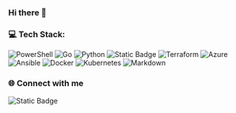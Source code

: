 ### Hi there 👋


### 💻 Tech Stack:
![PowerShell](https://img.shields.io/badge/PowerShell-012456.svg?style=flat&logo=PowerShell&logoColor=White)  ![Go](https://img.shields.io/badge/go-%2300ADD8.svg?style=flat&logo=go&logoColor=white)  ![Python](https://img.shields.io/badge/python-3670A0?style=flat&logo=python&logoColor=ffdd54)  ![Static Badge](https://img.shields.io/badge/AzureDevOps-2596be.svg?style=flat&logo=Azure%20DevOps&logoColor=White)  ![Terraform](https://img.shields.io/badge/terraform-%235835CC.svg?style=flat&logo=terraform&logoColor=white)  ![Azure](https://img.shields.io/badge/azure-%230072C6.svg?style=flat&logo=azure-devops&logoColor=white)  ![Ansible](https://img.shields.io/badge/ansible-%231A1918.svg?style=flat&logo=ansible&logoColor=white)  ![Docker](https://img.shields.io/badge/docker-%230db7ed.svg?style=flat&logo=docker&logoColor=white)  ![Kubernetes](https://img.shields.io/badge/kubernetes-%23326ce5.svg?style=flat&logo=kubernetes&logoColor=white)  ![Markdown](https://img.shields.io/badge/markdown-%23000000.svg?style=flat&logo=markdown&logoColor=white)

### 🌐 Connect with me 
![Static Badge](https://img.shields.io/badge/LinkedIn-0077b5.svg?style=flat&logo=LinkedIn&logoColor=White&link=https%3A%2F%2Fwww.linkedin.com%2Fin%2Fayushsn99)



<!--
**cloudwithayu/cloudwithayu** is a ✨ _special_ ✨ repository because its `README.md` (this file) appears on your GitHub profile.

Here are some ideas to get you started:

- 🔭 I’m currently working on ...
- 🌱 I’m currently learning ...
- 👯 I’m looking to collaborate on ...
- 🤔 I’m looking for help with ...
- 💬 Ask me about ...
- 📫 How to reach me: ...
- 😄 Pronouns: ...
- ⚡ Fun fact: ...
-->
